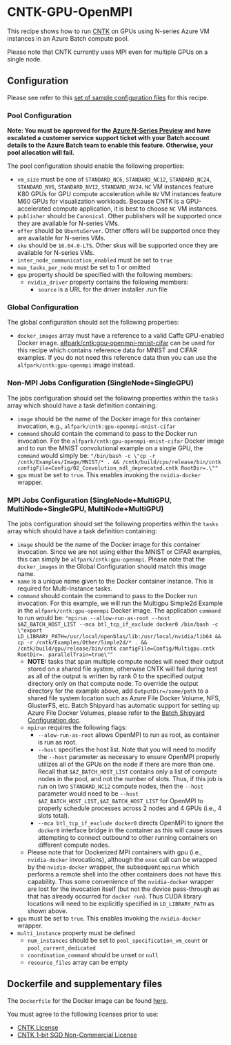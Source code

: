 # CNTK-GPU-OpenMPI
This recipe shows how to run [CNTK](https://cntk.ai/) on
GPUs using N-series Azure VM instances in an Azure Batch compute pool.

Please note that CNTK currently uses MPI even for multiple GPUs on a single
node.

## Configuration
Please see refer to this [set of sample configuration files](./config) for
this recipe.

### Pool Configuration
**Note: You must be approved for the
[Azure N-Series Preview](http://gpu.azure.com/) and have escalated a
customer service support ticket with your Batch account details to the Azure
Batch team to enable this feature. Otherwise, your pool allocation will fail.**

The pool configuration should enable the following properties:
* `vm_size` must be one of `STANDARD_NC6`, `STANDARD_NC12`, `STANDARD_NC24`,
`STANDARD_NV6`, `STANDARD_NV12`, `STANDARD_NV24`. `NC` VM instances feature
K80 GPUs for GPU compute acceleration while `NV` VM instances feature
M60 GPUs for visualization workloads. Because CNTK is a GPU-accelerated
compute application, it is best to choose `NC` VM instances.
* `publisher` should be `Canonical`. Other publishers will be supported
once they are available for N-series VMs.
* `offer` should be `UbuntuServer`. Other offers will be supported once they
are available for N-series VMs.
* `sku` should be `16.04.0-LTS`. Other skus will be supported once they are
available for N-series VMs.
* `inter_node_communication_enabled` must be set to `true`
* `max_tasks_per_node` must be set to 1 or omitted
* `gpu` property should be specified with the following members:
  * `nvidia_driver` property contains the following members:
    * `source` is a URL for the driver installer .run file

### Global Configuration
The global configuration should set the following properties:
* `docker_images` array must have a reference to a valid Caffe GPU-enabled
Docker image.
[alfpark/cntk:gpu-openmpi-mnist-cifar](https://hub.docker.com/r/alfpark/cntk/)
can be used for this recipe which contains reference data for MNIST and CIFAR
examples. If you do not need this reference data then you can use the
`alfpark/cntk:gpu-openmpi` image instead.

### Non-MPI Jobs Configuration (SingleNode+SingleGPU)
The jobs configuration should set the following properties within the `tasks`
array which should have a task definition containing:
* `image` should be the name of the Docker image for this container invocation,
e.g., `alfpark/cntk:gpu-openmpi-mnist-cifar`
* `command` should contain the command to pass to the Docker run invocation.
For the `alfpark/cntk:gpu-openmpi-mnist-cifar` Docker image and to run the
MNIST convolutional example on a single GPU, the `command` would simply
be:
`"/bin/bash -c \"cp -r /cntk/Examples/Image/MNIST/* . && /cntk/build/cpu/release/bin/cntk configFile=Config/02_Convolution_ndl_deprecated.cntk RootDir=.\""`
* `gpu` must be set to `true`. This enables invoking the `nvidia-docker`
wrapper.

### MPI Jobs Configuration (SingleNode+MultiGPU, MultiNode+SingleGPU, MultiNode+MultiGPU)
The jobs configuration should set the following properties within the `tasks`
array which should have a task definition containing:
* `image` should be the name of the Docker image for this container invocation.
Since we are not using either the MNIST or CIFAR examples, this can simply
be `alfpark/cntk:gpu-openmpi`. Please note that the `docker_images` in
the Global Configuration should match this image name.
* `name` is a unique name given to the Docker container instance. This is
required for Multi-Instance tasks.
* `command` should contain the command to pass to the Docker run invocation.
For this example, we will run the Multigpu Simple2d Example in the
`alfpark/cntk:gpu-openmpi` Docker image. The application `command` to run
would be:
`"mpirun --allow-run-as-root --host $AZ_BATCH_HOST_LIST --mca btl_tcp_if_exclude docker0 /bin/bash -c \"export LD_LIBRARY_PATH=/usr/local/openblas/lib:/usr/local/nvidia/lib64 && cp -r /cntk/Examples/Other/Simple2d/* . && /cntk/build/gpu/release/bin/cntk configFile=Config/Multigpu.cntk RootDir=. parallelTrain=true\""`
  * **NOTE:** tasks that span multiple compute nodes will need their output
    stored on a shared file system, otherwise CNTK will fail during test
    as all of the output is written by rank 0 to the specified output
    directory only on that compute node. To override the output directory for
    the example above, add `OutputDir=/some/path` to a shared file system
    location such as Azure File Docker Volume, NFS, GlusterFS, etc. Batch
    Shipyard has automatic support for setting up Azure File Docker Volumes,
    please refer to the
    [Batch Shipyard Configuration doc](../../docs/02-batch-shipyard-configuration.md).
  * `mpirun` requires the following flags:
    * `--alow-run-as-root` allows OpenMPI to run as root, as container is run
      as root.
    * `--host` specifies the host list. Note that you will need to modify
      the `--host` parameter as necessary to ensure OpenMPI properly utilizes
      all of the GPUs on the node if there are more than one. Recall that
      `$AZ_BATCH_HOST_LIST` contains only a list of compute nodes in the pool,
      and not the number of slots. Thus, if this job is run on two
      `STANDARD_NC12` compute nodes, then the `--host` parameter would need to
      be `--host $AZ_BATCH_HOST_LIST,$AZ_BATCH_HOST_LIST` for OpenMPI to
      properly schedule processes across 2 nodes and 4 GPUs (i.e., 4 slots
      total).
    * `--mca btl_tcp_if_exclude docker0` directs OpenMPI to ignore the
      `docker0` interface bridge in the container as this will cause issues
      attempting to connect outbound to other running containers on different
      compute nodes.
  * Please note that for Dockerized MPI containers with gpu (i.e.,
    `nvidia-docker` invocations), although the `exec` call can be wrapped by
    the `nvidia-docker` wrapper, the subsequent `mpirun` which performs a
    remote shell into the other containers does not have this capability. Thus
    some convenience of the `nvidia-docker` wrapper are lost for the invocation
    itself (but not the device pass-through as that has already occurred for
    `docker run`). Thus CUDA library locations will need to be explicitly
    specified in `LD_LIBRARY_PATH` as shown above.
* `gpu` must be set to `true`. This enables invoking the `nvidia-docker`
wrapper.
* `multi_instance` property must be defined
  * `num_instances` should be set to `pool_specification_vm_count` or
    `pool_current_dedicated`
  * `coordination_command` should be unset or `null`
  * `resource_files` array can be empty

## Dockerfile and supplementary files
The `Dockerfile` for the Docker image can be found [here](./docker).

You must agree to the following licenses prior to use:
* [CNTK License](https://github.com/Microsoft/CNTK/blob/master/LICENSE.md)
* [CNTK 1-bit SGD Non-Commercial License](https://cntk1bitsgd.codeplex.com/SourceControl/latest#LICENSE-NON-COMMERCIAL.md)

